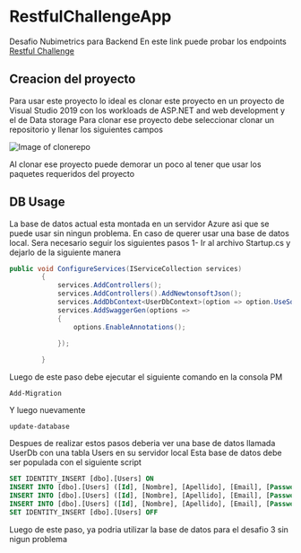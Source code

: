# RestfulChallengeApp
Desafio Nubimetrics para Backend
En este link puede probar los endpoints
[Restful Challenge](https://restfulappchallenge.azurewebsites.net/swagger/index.html)
## Creacion del proyecto
Para usar este proyecto lo ideal es clonar este proyecto en un proyecto de Visual Studio 2019 con los workloads de ASP.NET and web development y el de Data storage
Para clonar ese proyecto debe seleccionar clonar un repositorio y llenar los siguientes campos

![Image of clonerepo](https://nimbus-screenshots.s3.amazonaws.com/s/fca8f78e28f7f7c117f63fc64936fcfa.png)

Al clonar ese proyecto puede demorar un poco al tener que usar los paquetes requeridos del proyecto

## DB Usage
La base de datos actual esta montada en un servidor Azure asi que se puede usar sin ningun problema.
En caso de querer usar una base de datos local. Sera necesario seguir los siguientes pasos
1- Ir al archivo Startup.cs y dejarlo de la siguiente manera
```c#
public void ConfigureServices(IServiceCollection services)
        {
            services.AddControllers();
            services.AddControllers().AddNewtonsoftJson();
            services.AddDbContext<UserDbContext>(option => option.UseSqlServer(@"Data Source=(localdb)\MSSQLLocalDB;Initial Catalog=UsersDb;"));
            services.AddSwaggerGen(options =>
            {
                options.EnableAnnotations();
               
            });

        }
```
Luego de este paso debe ejecutar el siguiente comando en la consola PM

```
Add-Migration
```
Y luego nuevamente
```
update-database
```
Despues de realizar estos pasos deberia ver una base de datos llamada UserDb con una tabla Users en su servidor local
Esta base de datos debe ser populada con el siguiente script
```SQL
SET IDENTITY_INSERT [dbo].[Users] ON
INSERT INTO [dbo].[Users] ([Id], [Nombre], [Apellido], [Email], [Password]) VALUES (1, N'Lautaro', N'Alejo', N'lautitomasalejo@gmail.com', N'Testing')
INSERT INTO [dbo].[Users] ([Id], [Nombre], [Apellido], [Email], [Password]) VALUES (2, N'Tomas', N'Alejo', N'lautarotomasalejo@gmai.com', N'12345')
INSERT INTO [dbo].[Users] ([Id], [Nombre], [Apellido], [Email], [Password]) VALUES (3, N'Lisandro', N'Alejo', N'mario@gmail.com', N'54321')
SET IDENTITY_INSERT [dbo].[Users] OFF

```
Luego de este paso, ya podria utilizar la base de datos para el desafio 3 sin nigun problema

